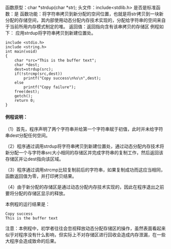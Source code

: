 函数原型：char *strdup(char *str);
头文件：include<stdlib.h>
是否是标准函数：是
函数功能：将字符串拷贝到新分配的空间位置，也就是将str拷贝到一块新分配的存储空间，其内部使用动态分配内存技术实现的，分配给字符串的空间来自于当前所用内存模式制定的堆。
返回值：返回指向含有该串拷贝的存储区
例程如下： 应用strdup将字符串拷贝到新建位置处。
```  
include <stdio.h>
include <string.h>
int main(void)
{
    char *src="This is the buffer text";
    char *dest;
    dest=strdup(src);
    if(!strcmp(src,dest))
        printf("Copy success\n%s\n",dest);
    else
        printf("Copy failure");
    free(dest);
    getch();
    return 0;
}
```

#### 例程说明：

（1）首先，程序声明了两个字符串并给第一个字符串赋于初值，此时并未给字符串dest分配任何空间。

（2）程序通过调用strdup将字符串拷贝到新建位置处，通过动态分配内存技术将新分配一个与字符串src大小相同的存储区并完成字符串的复制工作，然后返回该存储区并让dest指向该区域。

（3）程序通过调用strcmp比较复制前后的字符串，如果复制成功而这应当相同，函数返回值为零，并打印拷贝结果。

（4）由于新分配的存储区是通过动态分配内存技术实现的，因此在程序退出之前要将分配的存储区显示的释放。

本例程的运行结果是：
```  
Copy success
This is the buffer text
```

注意：本例程中，初学者往往会忽视释放动态分配存储区的操作，虽然表面看起来似乎对程序没有什么影响，但实际上不对存储区进行回收会造成内存泄漏，在一些大程序会造成致命的后果。
